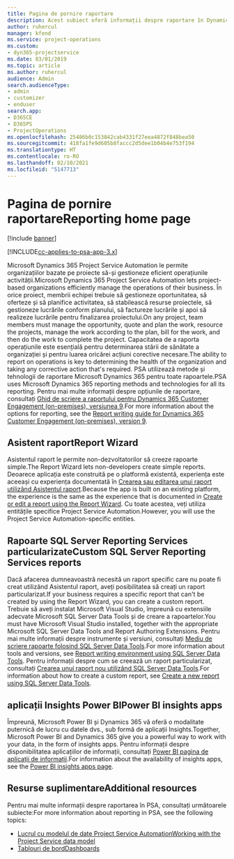 ```yaml
---
title: Pagina de pornire raportare
description: Acest subiect oferă informații despre raportare în Dynamics 365 Project Service Automation.
author: ruhercul
manager: kfend
ms.service: project-operations
ms.custom:
- dyn365-projectservice
ms.date: 03/01/2019
ms.topic: article
ms.author: ruhercul
audience: Admin
search.audienceType:
- admin
- customizer
- enduser
search.app:
- D365CE
- D365PS
- ProjectOperations
ms.openlocfilehash: 25486b0c153842cab4331f27eea4872f848bea50
ms.sourcegitcommit: 418fa1fe9d605b8faccc2d5dee1b04b4e753f194
ms.translationtype: HT
ms.contentlocale: ro-RO
ms.lasthandoff: 02/10/2021
ms.locfileid: "5147713"
---
```

# <a name="reporting-home-page"></a><span data-ttu-id="14370-103">Pagina de pornire raportare</span><span class="sxs-lookup"><span data-stu-id="14370-103">Reporting home page</span></span>

[!include [banner](../includes/psa-now-project-operations.md)]

[!INCLUDE[cc-applies-to-psa-app-3.x](../includes/cc-applies-to-psa-app-3x.md)]

<span data-ttu-id="14370-104">Microsoft Dynamics 365 Project Service Automation le permite organizațiilor bazate pe proiecte să-și gestioneze eficient operațiunile activității.</span><span class="sxs-lookup"><span data-stu-id="14370-104">Microsoft Dynamics 365 Project Service Automation lets project-based organizations efficiently manage the operations of their business.</span></span> <span data-ttu-id="14370-105">În orice proiect, membrii echipei trebuie să gestioneze oportunitatea, să oferteze și să planifice activitatea, să stabilească resurse proiectele, să gestioneze lucrările conform planului, să factureze lucrările și apoi să realizeze lucrările pentru finalizarea proiectului.</span><span class="sxs-lookup"><span data-stu-id="14370-105">On any project, team members must manage the opportunity, quote and plan the work, resource the projects, manage the work according to the plan, bill for the work, and then do the work to complete the project.</span></span> <span data-ttu-id="14370-106">Capacitatea de a raporta operațiunile este esențială pentru determinarea stării de sănătate a organizației și pentru luarea oricărei acțiuni corective necesare.</span><span class="sxs-lookup"><span data-stu-id="14370-106">The ability to report on operations is key to determining the health of the organization and taking any corrective action that's required.</span></span> <span data-ttu-id="14370-107">PSA utilizează metode și tehnologii de raportare Microsoft Dynamics 365 pentru toate rapoartele.</span><span class="sxs-lookup"><span data-stu-id="14370-107">PSA uses Microsoft Dynamics 365 reporting methods and technologies for all its reporting.</span></span> <span data-ttu-id="14370-108">Pentru mai multe informații despre opțiunile de raportare, consultați [Ghid de scriere a raportului pentru Dynamics 365 Customer Engagement (on-premises), versiunea 9](https://docs.microsoft.com/dynamics365/customerengagement/on-premises/analytics/reporting-analytics-with-dynamics-365).</span><span class="sxs-lookup"><span data-stu-id="14370-108">For more information about the options for reporting, see the [Report writing guide for Dynamics 365 Customer Engagement (on-premises), version 9](https://docs.microsoft.com/dynamics365/customerengagement/on-premises/analytics/reporting-analytics-with-dynamics-365).</span></span>

## <a name="report-wizard"></a><span data-ttu-id="14370-109">Asistent raport</span><span class="sxs-lookup"><span data-stu-id="14370-109">Report Wizard</span></span>

<span data-ttu-id="14370-110">Asistentul raport le permite non-dezvoltatorilor să creeze rapoarte simple.</span><span class="sxs-lookup"><span data-stu-id="14370-110">The Report Wizard lets non-developers create simple reports.</span></span> <span data-ttu-id="14370-111">Deoarece aplicația este construită pe o platformă existentă, experiența este aceeași cu experiența documentată în [Crearea sau editarea unui raport utilizând Asistentul raport](https://docs.microsoft.com/dynamics365/customerengagement/on-premises/basics/create-edit-copy-report-wizard).</span><span class="sxs-lookup"><span data-stu-id="14370-111">Because the app is built on an existing platform, the experience is the same as the experience that is documented in [Create or edit a report using the Report Wizard](https://docs.microsoft.com/dynamics365/customerengagement/on-premises/basics/create-edit-copy-report-wizard).</span></span> <span data-ttu-id="14370-112">Cu toate acestea, veți utiliza entitățile specifice Project Service Automation.</span><span class="sxs-lookup"><span data-stu-id="14370-112">However, you will use the Project Service Automation-specific entities.</span></span>

## <a name="custom-sql-server-reporting-services-reports"></a><span data-ttu-id="14370-113">Rapoarte SQL Server Reporting Services particularizate</span><span class="sxs-lookup"><span data-stu-id="14370-113">Custom SQL Server Reporting Services reports</span></span>

<span data-ttu-id="14370-114">Dacă afacerea dumneavoastră necesită un raport specific care nu poate fi creat utilizând Asistentul raport, aveți posibilitatea să creați un raport particularizat.</span><span class="sxs-lookup"><span data-stu-id="14370-114">If your business requires a specific report that can't be created by using the Report Wizard, you can create a custom report.</span></span> <span data-ttu-id="14370-115">Trebuie să aveți instalat Microsoft Visual Studio, împreună cu extensiile adecvate Microsoft SQL Server Data Tools și de creare a rapoartelor.</span><span class="sxs-lookup"><span data-stu-id="14370-115">You must have Microsoft Visual Studio installed, together with the appropriate Microsoft SQL Server Data Tools and Report Authoring Extensions.</span></span> <span data-ttu-id="14370-116">Pentru mai multe informații despre instrumente și versiuni, consultați [Mediu de scriere rapoarte folosind SQL Server Data Tools](https://docs.microsoft.com/dynamics365/customerengagement/on-premises/analytics/report-writing-environment-using-sql-server-data-tools).</span><span class="sxs-lookup"><span data-stu-id="14370-116">For more information about tools and versions, see [Report writing environment using SQL Server Data Tools](https://docs.microsoft.com/dynamics365/customerengagement/on-premises/analytics/report-writing-environment-using-sql-server-data-tools).</span></span> <span data-ttu-id="14370-117">Pentru informații despre cum se creează un raport particularizat, consultați [Crearea unui raport nou utilizând SQL Server Data Tools](https://docs.microsoft.com/dynamics365/customerengagement/on-premises/analytics/create-a-new-report-using-sql-server-data-tools).</span><span class="sxs-lookup"><span data-stu-id="14370-117">For information about how to create a custom report, see [Create a new report using SQL Server Data Tools](https://docs.microsoft.com/dynamics365/customerengagement/on-premises/analytics/create-a-new-report-using-sql-server-data-tools).</span></span>

## <a name="power-bi-insights-apps"></a><span data-ttu-id="14370-118">aplicații Insights Power BI</span><span class="sxs-lookup"><span data-stu-id="14370-118">Power BI insights apps</span></span>

<span data-ttu-id="14370-119">Împreună, Microsoft Power BI și Dynamics 365 vă oferă o modalitate puternică de lucru cu datele dvs., sub formă de aplicații Insights.</span><span class="sxs-lookup"><span data-stu-id="14370-119">Together, Microsoft Power BI and Dynamics 365 give you a powerful way to work with your data, in the form of insights apps.</span></span> <span data-ttu-id="14370-120">Pentru informații despre disponibilitatea aplicațiilor de informații, consultați [Power BI pagina de aplicații de informații](https://powerbi.microsoft.com/power-bi-insights-apps/).</span><span class="sxs-lookup"><span data-stu-id="14370-120">For information about the availability of insights apps, see the [Power BI insights apps page](https://powerbi.microsoft.com/power-bi-insights-apps/).</span></span>


## <a name="additional-resources"></a><span data-ttu-id="14370-121">Resurse suplimentare</span><span class="sxs-lookup"><span data-stu-id="14370-121">Additional resources</span></span>
<span data-ttu-id="14370-122">Pentru mai multe informații despre raportarea în PSA, consultați următoarele subiecte:</span><span class="sxs-lookup"><span data-stu-id="14370-122">For more information about reporting in PSA, see the following topics:</span></span>

- [<span data-ttu-id="14370-123">Lucrul cu modelul de date Project Service Automation</span><span class="sxs-lookup"><span data-stu-id="14370-123">Working with the Project Service data model</span></span>](reports-working-project-service-data-model.md)
- [<span data-ttu-id="14370-124">Tablouri de bord</span><span class="sxs-lookup"><span data-stu-id="14370-124">Dashboards</span></span>](reports-dashboards.md)

